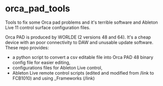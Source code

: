 # orca_pad_tools
Tools to fix some Orca pad problems and it's terrible software and  Ableton Live 11 control surface configuration files.

Orca PAD is produced by WORLDE (2 versions 48 and 64). It's a cheap device with an poor connectivity to DAW and unusable update software.
These repo provides:
- a python script to convert a csv editable file into Orca PAD 48 binary config file for easier editing,
- configurations files for Ableton Live control,
- Ableton Live remote control scripts (edited and modified from /link to FCB1010) and using _Frameworks (/link)
